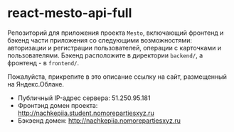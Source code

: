 # react-mesto-api-full
Репозиторий для приложения проекта `Mesto`, включающий фронтенд и бэкенд части приложения со следующими возможностями: авторизации и регистрации пользователей, операции с карточками и пользователями. Бэкенд расположите в директории `backend/`, а фронтенд - в `frontend/`. 
  
Пожалуйста, прикрепите в это описание ссылку на сайт, размещенный на Яндекс.Облаке.


* Публичный IP-адрес сервера: 51.250.95.181
* Фронтэнд домен проекта: http://nachkepiia.student.nomorepartiesxyz.ru
* Бэкэенд домен: http://nachkepiia.nomorepartiesxyz.ru